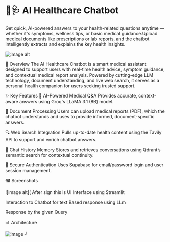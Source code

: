 # 🤖🩺 AI Healthcare Chatbot

Get quick, AI-powered answers to your health-related questions anytime — whether it's symptoms, wellness tips, or basic medical guidance.Upload medical documents like prescriptions or lab reports, and the chatbot intelligently extracts and explains the key health insights.

![image alt](https://github.com/S-Amena/Enhancing-EHR-Based-Diagnostic-Predictions-Using-NLP/blob/7bb46327d8710b94f495624a2845cab9424b10f3/Login%20Page%20using%20Supabase%20Authentification.png)

📌 Overview
The AI Healthcare Chatbot is a smart medical assistant designed to support users with real-time health advice, symptom guidance, and contextual medical report analysis. Powered by cutting-edge LLM technology, document understanding, and live web search, it serves as a personal health companion for users seeking trusted support.

✨ Key Features
🤖 AI-Powered Medical Q&A
Provides accurate, context-aware answers using Groq's LLaMA 3.1 (8B) model.

📄 Document Processing
Users can upload medical reports (PDF), which the chatbot understands and uses to provide informed, document-specific answers.

🔍 Web Search Integration
Pulls up-to-date health content using the Tavily API to support and enrich chatbot answers.

💬 Chat History Memory
Stores and retrieves conversations using Qdrant’s semantic search for contextual continuity.

🔐 Secure Authentication
Uses Supabase for email/password login and user session management.

🖼️ Screenshots

![image alt](
After sign this is UI Interface using Streamlit 
 
 Interaction to Chatbot for text Based response using LLm 
 
 Response by the given Query
 
 
📊 Architecture

![image](https://github.com/user-attachments/assets/7935c363-2883-48b5-8d38-3954b7d65af1)
┘






